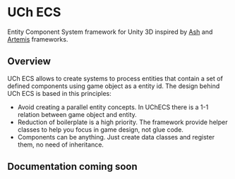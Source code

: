 # UCh ECS 
Entity Component System framework for Unity 3D inspired by [Ash](http://www.richardlord.net/ash/) and [Artemis](http://gamadu.com/artemis/) frameworks.

## Overview

UCh ECS allows to create systems to process entities that contain a set of defined components using game object as a entity id. The design behind UCh ECS is based in this principles:

- Avoid creating a parallel entity concepts. In UChECS there is a 1-1 relation between game object and entity.
- Reduction of boilerplate is a high priority. The framework provide helper classes to help you focus in game design, not glue code.
- Components can be anything. Just create data classes and register them, no need of inheritance.

## Documentation coming soon



